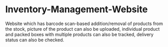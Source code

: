 # Inventory-Management-Website
Website which has barcode scan-based addition/removal of products from the stock, picture of the product can also be uploaded, individual product and packed boxes with multiple products can also be tracked, delivery status can also be checked.
